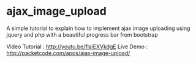 ajax_image_upload
=================

A simple tutorial to explain how to implement ajax image uploading using jquery and php with a beautiful progress bar from bootstrap


Video Tutorial : http://youtu.be/flaiEXVkdgE
Live Demo : http://packetcode.com/apps/ajax-image-upload/
